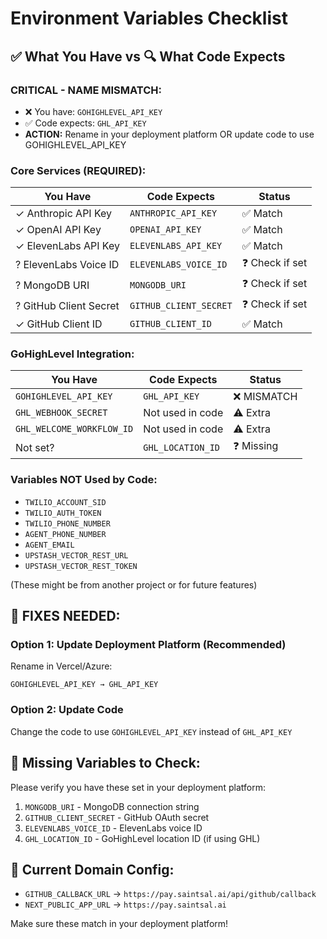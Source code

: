 # Environment Variables Checklist

## ✅ What You Have vs 🔍 What Code Expects

### CRITICAL - NAME MISMATCH:
- ❌ You have: `GOHIGHLEVEL_API_KEY`
- ✅ Code expects: `GHL_API_KEY`
- **ACTION:** Rename in your deployment platform OR update code to use GOHIGHLEVEL_API_KEY

### Core Services (REQUIRED):

| You Have | Code Expects | Status |
|----------|--------------|--------|
| ✓ Anthropic API Key | `ANTHROPIC_API_KEY` | ✅ Match |
| ✓ OpenAI API Key | `OPENAI_API_KEY` | ✅ Match |
| ✓ ElevenLabs API Key | `ELEVENLABS_API_KEY` | ✅ Match |
| ? ElevenLabs Voice ID | `ELEVENLABS_VOICE_ID` | ❓ Check if set |
| ? MongoDB URI | `MONGODB_URI` | ❓ Check if set |
| ? GitHub Client Secret | `GITHUB_CLIENT_SECRET` | ❓ Check if set |
| ✓ GitHub Client ID | `GITHUB_CLIENT_ID` | ✅ Match |

### GoHighLevel Integration:

| You Have | Code Expects | Status |
|----------|--------------|--------|
| `GOHIGHLEVEL_API_KEY` | `GHL_API_KEY` | ❌ MISMATCH |
| `GHL_WEBHOOK_SECRET` | Not used in code | ⚠️ Extra |
| `GHL_WELCOME_WORKFLOW_ID` | Not used in code | ⚠️ Extra |
| Not set? | `GHL_LOCATION_ID` | ❓ Missing |

### Variables NOT Used by Code:
- `TWILIO_ACCOUNT_SID`
- `TWILIO_AUTH_TOKEN`
- `TWILIO_PHONE_NUMBER`
- `AGENT_PHONE_NUMBER`
- `AGENT_EMAIL`
- `UPSTASH_VECTOR_REST_URL`
- `UPSTASH_VECTOR_REST_TOKEN`

(These might be from another project or for future features)

## 🔧 FIXES NEEDED:

### Option 1: Update Deployment Platform (Recommended)
Rename in Vercel/Azure:
```
GOHIGHLEVEL_API_KEY → GHL_API_KEY
```

### Option 2: Update Code
Change the code to use `GOHIGHLEVEL_API_KEY` instead of `GHL_API_KEY`

## 🎯 Missing Variables to Check:

Please verify you have these set in your deployment platform:
1. `MONGODB_URI` - MongoDB connection string
2. `GITHUB_CLIENT_SECRET` - GitHub OAuth secret
3. `ELEVENLABS_VOICE_ID` - ElevenLabs voice ID
4. `GHL_LOCATION_ID` - GoHighLevel location ID (if using GHL)

## 📍 Current Domain Config:
- `GITHUB_CALLBACK_URL` → `https://pay.saintsal.ai/api/github/callback`
- `NEXT_PUBLIC_APP_URL` → `https://pay.saintsal.ai`

Make sure these match in your deployment platform!
